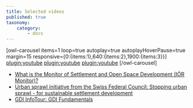 ```yaml
---
title: Selected videos
published: true
taxonomy:
    category:
        - docs
---
```


[owl-carousel items=1 loop=true autoplay=true autoplayHoverPause=true margin=15 responsive={0:{items:1},640:{items:2},1900:{items:3}}]
[plugin:youtube](https://youtu.be/70Lf00SB7fc)
[plugin:youtube](https://youtu.be/e9x0Oj1-K2Q)
[plugin:youtube](https://youtu.be/Ja7rxTXvR20)
[/owl-carousel]

* [What is the Monitor of Settlement and Open Space Development (IÖR Monitor)?](https://youtu.be/KFWcW52g2yE)
* [Urban sprawl initiative from the Swiss Federal Council: Stopping urban sprawl - for sustainable settlement development](https://youtu.be/e9x0Oj1-K2Q)
* [GDI InfoTour: GDI Fundamentals](https://youtu.be/Ja7rxTXvR20)
